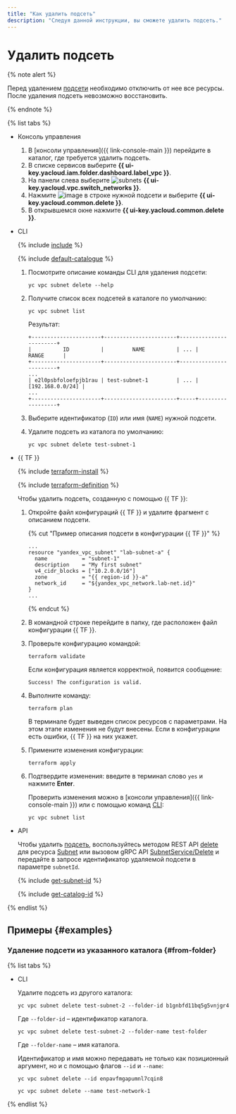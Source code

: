 ```yaml
---
title: "Как удалить подсеть"
description: "Следуя данной инструкции, вы сможете удалить подсеть."
---
```


# Удалить подсеть

{% note alert %}

Перед удалением [подсети](../concepts/network.md#subnet) необходимо отключить от нее все ресурсы.
После удаления подсеть невозможно восстановить.

{% endnote %}

{% list tabs %}

- Консоль управления

  1. В [консоли управления]({{ link-console-main }}) перейдите в каталог, где требуется удалить подсеть.
  1. В списке сервисов выберите **{{ ui-key.yacloud.iam.folder.dashboard.label_vpc }}**.
  1. На панели слева выберите ![subnets](../../_assets/vpc/subnets.svg) **{{ ui-key.yacloud.vpc.switch_networks }}**.
  1. Нажмите ![image](../../_assets/options.svg) в строке нужной подсети и выберите **{{ ui-key.yacloud.common.delete }}**.
  1. В открывшемся окне нажмите **{{ ui-key.yacloud.common.delete }}**.

- CLI

  {% include [include](../../_includes/cli-install.md) %}

  {% include [default-catalogue](../../_includes/default-catalogue.md) %}

  1. Посмотрите описание команды CLI для удаления подсети:

      ```
      yc vpc subnet delete --help
      ```

  1. Получите список всех подсетей в каталоге по умолчанию:

      ```
      yc vpc subnet list
      ```

      Результат:

      ```
      +----------------------+-----------------------+------------------------+
      |          ID          |         NAME          | ... |       RANGE      |
      +----------------------+-----------------------+------------------------+
      ...
      | e2l0psbfoloefpjb1rau | test-subnet-1         | ... | [192.168.0.0/24] |
      ...
      +----------------------+-----------------------+-----+------------------+
      ```

  1. Выберите идентификатор (`ID`) или имя (`NAME`) нужной подсети.
  1. Удалите подсеть из каталога по умолчанию:

      ```
      yc vpc subnet delete test-subnet-1
      ```

- {{ TF }}

  {% include [terraform-install](../../_includes/terraform-install.md) %}

  {% include [terraform-definition](../../_tutorials/terraform-definition.md) %}

  Чтобы удалить подсеть, созданную с помощью {{ TF }}:

  1. Откройте файл конфигураций {{ TF }} и удалите фрагмент с описанием подсети.

     {% cut "Пример описания подсети в конфигурации {{ TF }}" %}

     ```hcl
     ...
     resource "yandex_vpc_subnet" "lab-subnet-a" {
       name           = "subnet-1"
	   description    = "My first subnet"
       v4_cidr_blocks = ["10.2.0.0/16"]
       zone           = "{{ region-id }}-a"
       network_id     = "${yandex_vpc_network.lab-net.id}"
     }
     ...
     ```

     {% endcut %}

  1. В командной строке перейдите в папку, где расположен файл конфигурации {{ TF }}.

  1. Проверьте конфигурацию командой:

     ```
     terraform validate
     ```
     
     Если конфигурация является корректной, появится сообщение:
     
     ```
     Success! The configuration is valid.
     ```

  1. Выполните команду:

     ```
     terraform plan
     ```
  
     В терминале будет выведен список ресурсов с параметрами. На этом этапе изменения не будут внесены. Если в конфигурации есть ошибки, {{ TF }} на них укажет.

  1. Примените изменения конфигурации:

     ```
     terraform apply
     ```

  1. Подтвердите изменения: введите в терминал слово `yes` и нажмите **Enter**.

     Проверить изменения можно в [консоли управления]({{ link-console-main }}) или с помощью команд [CLI](../../cli/quickstart.md):

     ```
     yc vpc subnet list
     ```

- API

   Чтобы удалить [подсеть](../concepts/network.md#subnet), воспользуйтесь методом REST API [delete](../api-ref/Subnet/delete.md) для ресурса [Subnet](../api-ref/Subnet/index.md) или вызовом gRPC API [SubnetService/Delete](../api-ref/grpc/subnet_service.md#Delete) и передайте в запросе идентификатор удаляемой подсети в параметре `subnetId`.

   {% include [get-subnet-id](../../_includes/vpc/get-subnet-id.md) %}

   {% include [get-catalog-id](../../_includes/get-catalog-id.md) %}

{% endlist %}

## Примеры {#examples}

### Удаление подсети из указанного каталога {#from-folder}

{% list tabs %}

- CLI

  Удалите подсеть из другого каталога:

  ```
  yc vpc subnet delete test-subnet-2 --folder-id b1gnbfd11bq5g5vnjgr4
  ```

  Где `--folder-id` – идентификатор каталога.

  ```
  yc vpc subnet delete test-subnet-2 --folder-name test-folder
  ```

  Где `--folder-name` – имя каталога.

  Идентификатор и имя можно передавать не только как позиционный аргумент, но и с помощью флагов `--id` и `--name`:

  ```
  yc vpc subnet delete --id enpavfmgapumnl7cqin8
  ```
  
  ```
  yc vpc subnet delete --name test-network-1
  ```

{% endlist %}
